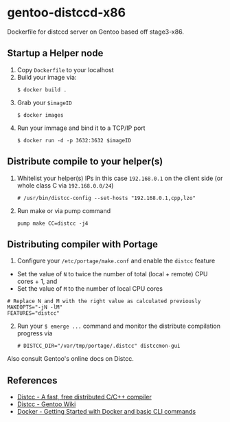 # gentoo-distccd-x86

Dockerfile for distccd server on Gentoo based off stage3-x86.

## Startup a Helper node

1. Copy `Dockerfile` to your localhost
2. Build your image via:
   ```
   $ docker build .
   ```
3. Grab your `$imageID`
   ```
   $ docker images
   ```
4. Run your immage and bind it to a TCP/IP port
   ```
   $ docker run -d -p 3632:3632 $imageID
   ```

## Distribute compile to your helper(s)

1. Whitelist your helper(s) IPs in this case `192.168.0.1` on the client side (or whole class C via `192.168.0.0/24`)
   ```
   # /usr/bin/distcc-config --set-hosts "192.168.0.1,cpp,lzo"
   ```
2. Run make or via pump command
   ```
   pump make CC=distcc -j4
   ```
    
## Distributing compiler with Portage

1. Configure your `/etc/portage/make.conf` and enable the `distcc` feature
  * Set the value of `N` to twice the number of total (local + remote) CPU cores + 1, and
  * Set the value of `M` to the number of local CPU cores
   ```
   # Replace N and M with the right value as calculated previously
   MAKEOPTS="-jN -lM"
   FEATURES="distcc"
   ```
2. Run your `$ emerge ...` command and monitor the distribute compilation progress via
   ```
   # DISTCC_DIR="/var/tmp/portage/.distcc" distccmon-gui
   ```
    
Also consult Gentoo's online docs on Distcc.

## References

- [Distcc - A fast, free distributed C/C++ compiler](https://github.com/distcc/distcc)
- [Distcc - Gentoo Wiki](http://wiki.gentoo.org/wiki/Distcc)
- [Docker - Getting Started with Docker and basic CLI commands](https://docs.docker.com/get-started/)
